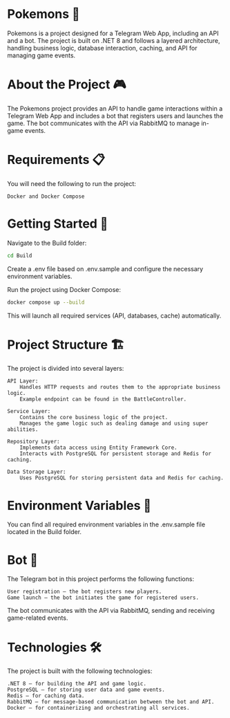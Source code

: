 # Pokemons 🐉

Pokemons is a project designed for a Telegram Web App, including an API and a bot. The project is built on .NET 8 and follows a layered architecture, handling business logic, database interaction, caching, and API for managing game events.

# About the Project 🎮

The Pokemons project provides an API to handle game interactions within a Telegram Web App and includes a bot that registers users and launches the game. The bot communicates with the API via RabbitMQ to manage in-game events.
# Requirements 📋

You will need the following to run the project:

    Docker and Docker Compose

# Getting Started 🚀

Navigate to the Build folder:

``` bash
cd Build
```
Create a .env file based on .env.sample and configure the necessary environment variables.

Run the project using Docker Compose:

``` bash
docker compose up --build
```

This will launch all required services (API, databases, cache) automatically.
# Project Structure 🏗️

The project is divided into several layers:

    API Layer:
        Handles HTTP requests and routes them to the appropriate business logic.
        Example endpoint can be found in the BattleController.

    Service Layer:
        Contains the core business logic of the project.
        Manages the game logic such as dealing damage and using super abilities.

    Repository Layer:
        Implements data access using Entity Framework Core.
        Interacts with PostgreSQL for persistent storage and Redis for caching.

    Data Storage Layer:
        Uses PostgreSQL for storing persistent data and Redis for caching.

# Environment Variables 🔑

You can find all required environment variables in the .env.sample file located in the Build folder.

# Bot 🤖

The Telegram bot in this project performs the following functions:

    User registration — the bot registers new players.
    Game launch — the bot initiates the game for registered users.

The bot communicates with the API via RabbitMQ, sending and receiving game-related events.
# Technologies 🛠️

The project is built with the following technologies:

    .NET 8 — for building the API and game logic.
    PostgreSQL — for storing user data and game events.
    Redis — for caching data.
    RabbitMQ — for message-based communication between the bot and API.
    Docker — for containerizing and orchestrating all services.
